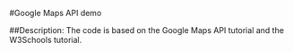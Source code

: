 #Google Maps API demo

##Description:
The code is based on the Google Maps API tutorial and the W3Schools tutorial.
